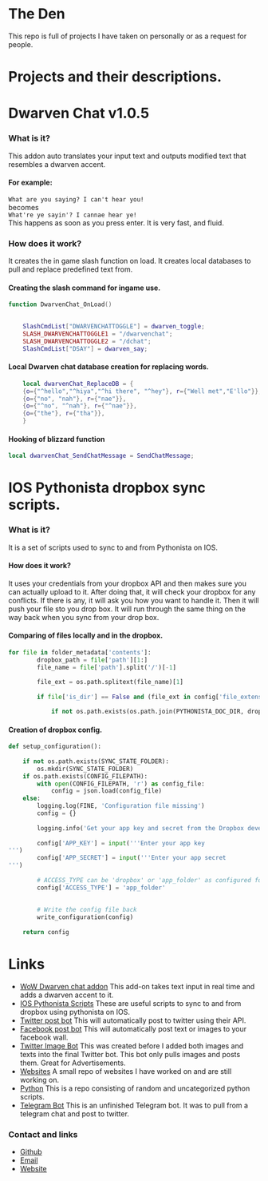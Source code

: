 # The Den

This repo is full of projects I have taken on personally or as a request for people.



# Projects and their descriptions.



# Dwarven Chat v1.0.5

### What is it?
This addon auto translates your input text and outputs modified text that resembles a dwarven accent.
#### For example:
``` What are you saying? I can't hear you! ``` <br/>
becomes <br/>
``` What're ye sayin'? I cannae hear ye! ``` <br/>
This happens as soon as you press enter. It is very fast, and fluid.

### How does it work?
It creates the in game slash function on load. It creates local databases to pull and replace predefined text from.
#### Creating the slash command for ingame use.
```lua
function DwarvenChat_OnLoad()

	
	SlashCmdList["DWARVENCHATTOGGLE"] = dwarven_toggle;
	SLASH_DWARVENCHATTOGGLE1 = "/dwarvenchat";
	SLASH_DWARVENCHATTOGGLE2 = "/dchat";
	SlashCmdList["DSAY"] = dwarven_say;
 ```

#### Local Dwarven chat database creation for replacing words.
```lua
	local dwarvenChat_ReplaceDB = {
	{o={"^hello","^hiya","^hi there", "^hey"}, r={"Well met","E'llo"}},
	{o={"no", "nah"}, r={"nae"}},
	{o={"^no", "^nah"}, r={"^nae"}},
	{o={"the"}, r={"tha"}},
	}
```
#### Hooking of blizzard function
```lua
local dwarvenChat_SendChatMessage = SendChatMessage;
```

# IOS Pythonista dropbox sync scripts.

### What is it?
It is a set of scripts used to sync to and from Pythonista on IOS.
#### How does it work?
It uses your credentials from your dropbox API and then makes sure you can actually upload to it. After doing that, it will check your dropbox for any conflicts. If there is any, it will ask you how you want to handle it. Then it will push your file sto you drop box.
It will run through the same thing on the way back when you sync from your drop box.
#### Comparing of files locally and in the dropbox.
```python
for file in folder_metadata['contents']:
		dropbox_path = file['path'][1:]
		file_name = file['path'].split('/')[-1]
		
		file_ext = os.path.splitext(file_name)[1]
		
		if file['is_dir'] == False and (file_ext in config['file_extensions'] or [m.group(0) for l in config['file_extensions'] for m in [re.match('[\.]?\*',l)] if m]):

			if not os.path.exists(os.path.join(PYTHONISTA_DOC_DIR, dropbox_path)):
 ```
#### Creation of dropbox config.
```python
def setup_configuration():
	
	if not os.path.exists(SYNC_STATE_FOLDER):
		os.mkdir(SYNC_STATE_FOLDER)
	if os.path.exists(CONFIG_FILEPATH):
		with open(CONFIG_FILEPATH, 'r') as config_file:
			config = json.load(config_file)
	else:
		logging.log(FINE, 'Configuration file missing')
		config = {}
		
		logging.info('Get your app key and secret from the Dropbox developer website')
		
		config['APP_KEY'] = input('''Enter your app key
''')
		config['APP_SECRET'] = input('''Enter your app secret
''')
		
		# ACCESS_TYPE can be 'dropbox' or 'app_folder' as configured for your app
		config['ACCESS_TYPE'] = 'app_folder'
		
		
		# Write the config file back
		write_configuration(config)
			
	return config
  ```




 
 # Links
- [WoW Dwarven chat addon](https://github.com/Gruzzly-bear/The-Den/tree/master/DwarvenChat)
This add-on takes text input in real time and adds a dwarven accent to it.
- [IOS Pythonista Scripts](https://github.com/Gruzzly-bear/The-Den/tree/master/IOS%20Pythonista%20sync%20scripts)
These are useful scripts to sync to and from dropbox using pythonista on IOS.
- [Twitter post bot](https://github.com/Gruzzly-bear/The-Den/tree/master/TwitterBot)
This will automatically post to twitter using their API.
- [Facebook post bot](https://github.com/Gruzzly-bear/The-Den/tree/master/Facebook%20Bot)
This will automatically post text or images to your facebook wall.
- [Twitter Image Bot](https://github.com/Gruzzly-bear/The-Den/tree/master/Twitter%20Image%20Bot)
This was created before I added both images and texts into the final Twitter bot. This bot only pulls images and posts them. Great for Advertisements.
- [Websites](https://github.com/Gruzzly-bear/The-Den/tree/master/Websites)
A small repo of websites I have worked on and are still working on.
- [Python](https://github.com/Gruzzly-bear/The-Den/tree/master/python)
This is a repo consisting of random and uncategorized python scripts.
- [Telegram Bot](https://github.com/Gruzzly-bear/The-Den/tree/master/Telegram%20Bot)
This is an unfinished Telegram bot. It was to pull from a telegram chat and post to twitter.








### Contact and links
- [Github](https://github.com/Gruzzly-bear)
- [Email](mailto:MB.Bowen@outlook.com?subject=Hey%20There!)
- [Website](https://gruzzly.co)
